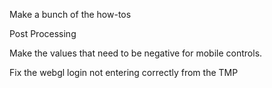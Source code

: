 Make a bunch of the how-tos

Post Processing

Make the values that need to be negative for mobile controls.

Fix the webgl login not entering correctly from the TMP